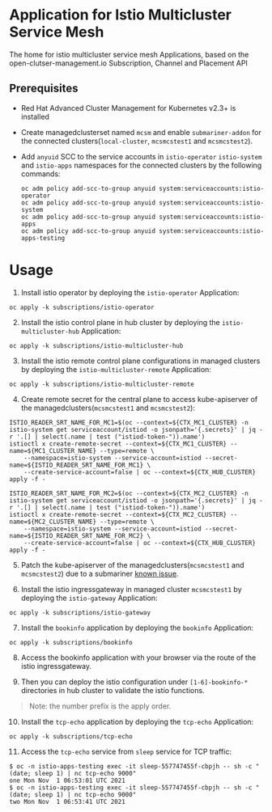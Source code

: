 # Application for Istio Multicluster Service Mesh

The home for istio multicluster service mesh Applications, based on the open-clutser-management.io Subscription, Channel and Placement API

## Prerequisites

- Red Hat Advanced Cluster Management for Kubernetes v2.3+ is installed
- Create managedclusterset named `mcsm` and enable `submariner-addon` for the connected clusters(`local-cluster`, `mcsmcstest1` and `mcsmcstest2`).
- Add `anyuid` SCC to the service accounts in `istio-operator` `istio-system` and `istio-apps` namespaces for the connected clusters by the following commands:

  ```
  oc adm policy add-scc-to-group anyuid system:serviceaccounts:istio-operator
  oc adm policy add-scc-to-group anyuid system:serviceaccounts:istio-system
  oc adm policy add-scc-to-group anyuid system:serviceaccounts:istio-apps
  oc adm policy add-scc-to-group anyuid system:serviceaccounts:istio-apps-testing
  ```

# Usage

1. Install istio operator by deploying the `istio-operator` Application:

```
oc apply -k subscriptions/istio-operator
```

2. Install the istio control plane in hub cluster by deploying the `istio-multicluster-hub` Application:

```
oc apply -k subscriptions/istio-multicluster-hub
```

3. Install the istio remote control plane configurations in managed clusters by deploying the `istio-multicluster-remote` Application:

```
oc apply -k subscriptions/istio-multicluster-remote
```

4. Create remote secret for the central plane to access kube-apiserver of the managedclusters(`mcsmcstest1` and `mcsmcstest2`):

```
ISTIO_READER_SRT_NAME_FOR_MC1=$(oc --context=${CTX_MC1_CLUSTER} -n istio-system get serviceaccount/istiod -o jsonpath='{.secrets}' | jq -r '.[] | select(.name | test ("istiod-token-")).name')
istioctl x create-remote-secret --context=${CTX_MC1_CLUSTER} --name=${MC1_CLUSTER_NAME} --type=remote \
    --namespace=istio-system --service-account=istiod --secret-name=${ISTIO_READER_SRT_NAME_FOR_MC1} \
    --create-service-account=false | oc --context=${CTX_HUB_CLUSTER} apply -f -

ISTIO_READER_SRT_NAME_FOR_MC2=$(oc --context=${CTX_MC2_CLUSTER} -n istio-system get serviceaccount/istiod -o jsonpath='{.secrets}' | jq -r '.[] | select(.name | test ("istiod-token-")).name')
istioctl x create-remote-secret --context=${CTX_MC2_CLUSTER} --name=${MC2_CLUSTER_NAME} --type=remote \
    --namespace=istio-system --service-account=istiod --secret-name=${ISTIO_READER_SRT_NAME_FOR_MC2} \
    --create-service-account=false | oc --context=${CTX_HUB_CLUSTER} apply -f -
```

5. Patch the kube-apiserver of the managedclusters(`mcsmcstest1` and `mcsmcstest2`) due to a submariner [known issue](https://github.com/submariner-io/submariner/issues/1421).

6. Install the istio ingressgateway in managed cluster `mcsmcstest1` by deploying the `istio-gateway` Application:

```
oc apply -k subscriptions/istio-gateway
```

7. Install the `bookinfo` application by deploying the `bookinfo` Application:

```
oc apply -k subscriptions/bookinfo
```

8. Access the bookinfo application with your browser via the route of the istio ingressgateway.

9. Then you can deploy the istio configuration under `[1-6]-bookinfo-*` directories in hub cluster to validate the istio functions.

> Note: the number prefix is the apply order.

10. Install the `tcp-echo` application by deploying the `tcp-echo` Application:

```
oc apply -k subscriptions/tcp-echo
```

11. Access the `tcp-echo` service from `sleep` service for TCP traffic:

```
$ oc -n istio-apps-testing exec -it sleep-557747455f-cbpjh -- sh -c "(date; sleep 1) | nc tcp-echo 9000"
one Mon Nov  1 06:53:01 UTC 2021
$ oc -n istio-apps-testing exec -it sleep-557747455f-cbpjh -- sh -c "(date; sleep 1) | nc tcp-echo 9000"
two Mon Nov  1 06:53:41 UTC 2021
```
